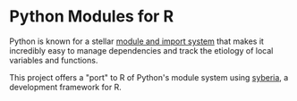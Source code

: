 # Python Modules for R

Python is known for a stellar [module and import system](https://docs.python.org/2/tutorial/modules.html)
that makes it incredibly easy to manage dependencies and track the
etiology of local variables and functions.

This project offers a "port" to R of Python's module system using
[syberia](https://github.com/robertzk/syberia), a development framework for R.



